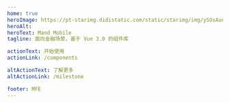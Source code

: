 ```yaml
---
home: true
heroImage: https://pt-starimg.didistatic.com/static/starimg/img/ySOsAunfGm1610683661213.png
heroAlt: 
heroText: Mand Mobile
tagline: 面向金融场景，基于 Vue 3.0 的组件库

actionText: 开始使用
actionLink: /components

altActionText: 了解更多
altActionLink: /milestone

footer: MFE
---
```


